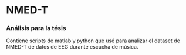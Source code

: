 # NMED-T

### Análisis para la tésis

Contiene scripts de matlab y python que usé para analizar el dataset de NMED-T de datos de EEG durante escucha de música.
